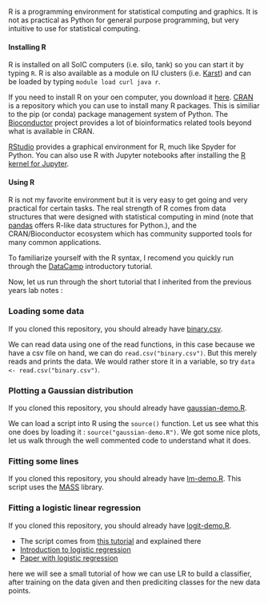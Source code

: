 R is a programming environment for statistical computing and graphics.
It is not as practical as Python for general purpose programming, but very intuitive to use for statistical computing.

#### Installing R

R is installed on all SoIC computers (i.e. silo, tank) so you can start it by typing `R`.
R is also available as a module on IU clusters (i.e. [Karst](https://www.datacamp.com/)) and can be loaded by typing `module load curl java r`.

If you need to install R on your oen computer, you download it [here](https://cloud.r-project.org/).
[CRAN](https://cran.r-project.org/) is a repository which you can use to install many R packages.
This is similiar to the pip (or conda) package management system of Python.
The [Bioconductor](https://bioconductor.org) project provides a lot of bioinformatics related tools beyond what is available in CRAN.

[RStudio](https://www.rstudio.com/) provides a graphical environment for R, much like Spyder for Python.
You can also use R with Jupyter notebooks after installing the [R kernel for Jupyter](https://github.com/IRkernel/IRkernel).

#### Using R

R is not my favorite environment but it is very easy to get going and very practical for certain tasks.
The real strength of R comes from data structures that were designed with statistical computing in mind (note that [pandas](http://pandas.pydata.org/) offers R-like data structures for Python.), and the CRAN/Bioconductor ecosystem which has community supported tools for many common applications.

To familiarize yourself with the R syntax, I recomend you quickly run through the [DataCamp](https://www.datacamp.com/) introductory tutorial.

Now, let us run through the short tutorial that I inherited from the previous years lab notes :

### Loading some data

If you cloned this repository, you should already have [binary.csv](binary.csv).

We can read data using one of the read functions, in this case because we have a csv file on hand, we can do `read.csv("binary.csv")`.
But this merely reads and prints the data.
We would rather store it in a variable, so try `data <- read.csv("binary.csv")`.

### Plotting a Gaussian distribution

If you cloned this repository, you should already have [gaussian-demo.R](gaussian-demo.R).

We can load a script into R using the `source()` function.
Let us see what this one does by loading it  : `source("gaussian-demo.R")`.
We got some nice plots, let us walk through the well commented code to understand what it does.  

### Fitting some lines

If you cloned this repository, you should already have [lm-demo.R](lm-demo.R).
This script uses the [MASS](https://cran.r-project.org/web/packages/MASS/index.html) library.

### Fitting a logistic linear regression

If you cloned this repository, you should already have [logit-demo.R](logit-demo.R).

  * The script comes from [this tutorial](http://www.ats.ucla.edu/stat/r/dae/logit.htm) and explained there
  * [Introduction to logistic regression ](https://en.wikipedia.org/wiki/Logistic_regression)
  * [Paper with logistic regression](http://bioinformatics.oxfordjournals.org/content/23/15/1945.long)
  
  here we will see a small tutorial of how we can use LR to build a classifier, after training on the data given and then prediciting classes for the new data points.
